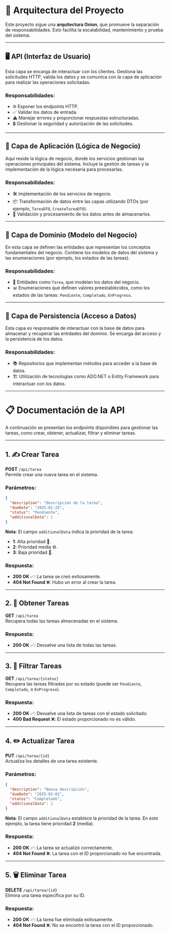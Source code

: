 

# 🚀 Arquitectura del Proyecto

Este proyecto sigue una **arquitectura Onion**, que promueve la separación de responsabilidades. Esto facilita la escalabilidad, mantenimiento y prueba del sistema.

---

## 🖥️ API (Interfaz de Usuario)

Esta capa se encarga de interactuar con los clientes. Gestiona las solicitudes HTTP, valida los datos y se comunica con la capa de aplicación para realizar las operaciones solicitadas.

### Responsabilidades:
- 🌐 Exponer los endpoints HTTP.
- ✅ Validar los datos de entrada.
- ⚠️ Manejar errores y proporcionar respuestas estructuradas.
- 🔒 Gestionar la seguridad y autorización de las solicitudes.

---

## 💼 Capa de Aplicación (Lógica de Negocio)

Aquí reside la lógica de negocio, donde los servicios gestionan las operaciones principales del sistema. Incluye la gestión de tareas y la implementación de la lógica necesaria para procesarlas.

### Responsabilidades:
- 🛠️ Implementación de los servicios de negocio.
- 📦 Transformación de datos entre las capas utilizando DTOs (por ejemplo, `TareaDTO`, `CreateTareaDTO`).
- 🧹 Validación y procesamiento de los datos antes de almacenarlos.

---

## 🏢 Capa de Dominio (Modelo del Negocio)

En esta capa se definen las entidades que representan los conceptos fundamentales del negocio. Contiene los modelos de datos del sistema y las enumeraciones (por ejemplo, los estados de las tareas).

### Responsabilidades:
- 📝 Entidades como `Tarea`, que modelan los datos del negocio.
- 📊 Enumeraciones que definen valores preestablecidos, como los estados de las tareas: `Pendiente`, `Completado`, `EnProgreso`.

---

## 💾 Capa de Persistencia (Acceso a Datos)

Esta capa es responsable de interactuar con la base de datos para almacenar y recuperar las entidades del dominio. Se encarga del acceso y la persistencia de los datos.

### Responsabilidades:
- 📚 Repositorios que implementan métodos para acceder a la base de datos.
- 🏗️ Utilización de tecnologías como ADO.NET o Entity Framework para interactuar con los datos.

---

# 📋 Documentación de la API

A continuación se presentan los endpoints disponibles para gestionar las tareas, como crear, obtener, actualizar, filtrar y eliminar tareas.

---

## 1. ✍️ Crear Tarea  
**POST** `/api/tarea`  
Permite crear una nueva tarea en el sistema.

### Parámetros:
```json
{
  "description": "Descripción de la tarea",
  "dueDate": "2025-01-25",
  "status": "Pendiente",
  "additionalData": 1
}
```

**Nota**: El campo `additionalData` indica la prioridad de la tarea:
- **1**: Alta prioridad 🚨.
- **2**: Prioridad media ⚙️.
- **3**: Baja prioridad 🐢.

### Respuesta:
- **200 OK** ✅: La tarea se creó exitosamente.
- **404 Not Found** ❌: Hubo un error al crear la tarea.

---

## 2. 🔎 Obtener Tareas  
**GET** `/api/tarea`  
Recupera todas las tareas almacenadas en el sistema.

### Respuesta:
- **200 OK** ✅: Devuelve una lista de todas las tareas.

---

## 3. 🔄 Filtrar Tareas  
**GET** `/api/tarea/{status}`  
Recupera las tareas filtradas por su estado (puede ser `Pendiente`, `Completado`, o `EnProgreso`).

### Respuesta:
- **200 OK** ✅: Devuelve una lista de tareas con el estado solicitado.
- **400 Bad Request** ❌: El estado proporcionado no es válido.

---

## 4. ✏️ Actualizar Tarea  
**PUT** `/api/tarea/{id}`  
Actualiza los detalles de una tarea existente.

### Parámetros:
```json
{
  "description": "Nueva descripción",
  "dueDate": "2025-02-01",
  "status": "Completado",
  "additionalData": 2
}
```

**Nota**: El campo `additionalData` establece la prioridad de la tarea. En este ejemplo, la tarea tiene prioridad **2** (media).

### Respuesta:
- **200 OK** ✅: La tarea se actualizó correctamente.
- **404 Not Found** ❌: La tarea con el ID proporcionado no fue encontrada.

---

## 5. 🗑️ Eliminar Tarea  
**DELETE** `/api/tarea/{id}`  
Elimina una tarea específica por su ID.

### Respuesta:
- **200 OK** ✅: La tarea fue eliminada exitosamente.
- **404 Not Found** ❌: No se encontró la tarea con el ID proporcionado.
